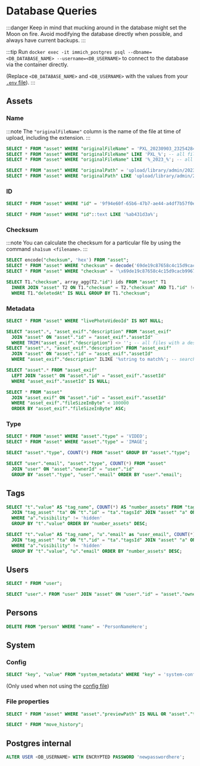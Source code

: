 # Database Queries

:::danger
Keep in mind that mucking around in the database might set the Moon on fire. Avoid modifying the database directly when possible, and always have current backups.
:::

:::tip
Run `docker exec -it immich_postgres psql --dbname=<DB_DATABASE_NAME> --username=<DB_USERNAME>` to connect to the database via the container directly.

(Replace `<DB_DATABASE_NAME>` and `<DB_USERNAME>` with the values from your [`.env` file](/docs/install/environment-variables#database)).
:::

## Assets

### Name

:::note
The `"originalFileName"` column is the name of the file at time of upload, including the extension.
:::

```sql title="Find by original filename"
SELECT * FROM "asset" WHERE "originalFileName" = 'PXL_20230903_232542848.jpg';
SELECT * FROM "asset" WHERE "originalFileName" LIKE 'PXL_%'; -- all files starting with PXL_
SELECT * FROM "asset" WHERE "originalFileName" LIKE '%_2023_%'; -- all files with _2023_ in the middle
```

```sql title="Find by path"
SELECT * FROM "asset" WHERE "originalPath" = 'upload/library/admin/2023/2023-09-03/PXL_2023.jpg';
SELECT * FROM "asset" WHERE "originalPath" LIKE 'upload/library/admin/2023/%';
```

### ID

```sql title="Find by ID"
SELECT * FROM "asset" WHERE "id" = '9f94e60f-65b6-47b7-ae44-a4df7b57f0e9';
```

```sql title="Find by partial ID"
SELECT * FROM "asset" WHERE "id"::text LIKE '%ab431d3a%';
```

### Checksum

:::note
You can calculate the checksum for a particular file by using the command `sha1sum <filename>`.
:::

```sql title="Find by checksum (SHA-1)"
SELECT encode("checksum", 'hex') FROM "asset";
SELECT * FROM "asset" WHERE "checksum" = decode('69de19c87658c4c15d9cacb9967b8e033bf74dd1', 'hex');
SELECT * FROM "asset" WHERE "checksum" = '\x69de19c87658c4c15d9cacb9967b8e033bf74dd1'; -- alternate notation
```

```sql title="Find duplicate assets with identical checksum (SHA-1) (excluding trashed files)"
SELECT T1."checksum", array_agg(T2."id") ids FROM "asset" T1
  INNER JOIN "asset" T2 ON T1."checksum" = T2."checksum" AND T1."id" != T2."id" AND T2."deletedAt" IS NULL
  WHERE T1."deletedAt" IS NULL GROUP BY T1."checksum";
```

### Metadata

```sql title="Live photos"
SELECT * FROM "asset" WHERE "livePhotoVideoId" IS NOT NULL;
```

```sql title="By description"
SELECT "asset".*, "asset_exif"."description" FROM "asset_exif"
  JOIN "asset" ON "asset"."id" = "asset_exif"."assetId"
  WHERE TRIM("asset_exif"."description") <> ''; -- all files with a description
SELECT "asset".*, "asset_exif"."description" FROM "asset_exif"
  JOIN "asset" ON "asset"."id" = "asset_exif"."assetId"
  WHERE "asset_exif"."description" ILIKE '%string to match%'; -- search by string
```

```sql title="Without metadata"
SELECT "asset".* FROM "asset_exif"
  LEFT JOIN "asset" ON "asset"."id" = "asset_exif"."assetId"
  WHERE "asset_exif"."assetId" IS NULL;
```

```sql title="size < 100,000 bytes, smallest to largest"
SELECT * FROM "asset"
  JOIN "asset_exif" ON "asset"."id" = "asset_exif"."assetId"
  WHERE "asset_exif"."fileSizeInByte" < 100000
  ORDER BY "asset_exif"."fileSizeInByte" ASC;
```

### Type

```sql title="By type"
SELECT * FROM "asset" WHERE "asset"."type" = 'VIDEO';
SELECT * FROM "asset" WHERE "asset"."type" = 'IMAGE';
```

```sql title="Count by type"
SELECT "asset"."type", COUNT(*) FROM "asset" GROUP BY "asset"."type";
```

```sql title="Count by type (per user)"
SELECT "user"."email", "asset"."type", COUNT(*) FROM "asset"
  JOIN "user" ON "asset"."ownerId" = "user"."id"
  GROUP BY "asset"."type", "user"."email" ORDER BY "user"."email";
```

## Tags

```sql title="Count by tag"
SELECT "t"."value" AS "tag_name", COUNT(*) AS "number_assets" FROM "tag" "t"
  JOIN "tag_asset" "ta" ON "t"."id" = "ta"."tagsId" JOIN "asset" "a" ON "ta"."assetsId" = "a"."id"
  WHERE "a"."visibility" != 'hidden'
  GROUP BY "t"."value" ORDER BY "number_assets" DESC;
```

```sql title="Count by tag (per user)"
SELECT "t"."value" AS "tag_name", "u"."email" as "user_email", COUNT(*) AS "number_assets" FROM "tag" "t"
  JOIN "tag_asset" "ta" ON "t"."id" = "ta"."tagsId" JOIN "asset" "a" ON "ta"."assetsId" = "a"."id" JOIN "user" "u" ON "a"."ownerId" = "u"."id"
  WHERE "a"."visibility" != 'hidden'
  GROUP BY "t"."value", "u"."email" ORDER BY "number_assets" DESC;
```

## Users

```sql title="List all users"
SELECT * FROM "user";
```

```sql title="Get owner info from asset ID"
SELECT "user".* FROM "user" JOIN "asset" ON "user"."id" = "asset"."ownerId" WHERE "asset"."id" = 'fa310b01-2f26-4b7a-9042-d578226e021f';
```

## Persons

```sql title="Delete person and unset it for the faces it was associated with"
DELETE FROM "person" WHERE "name" = 'PersonNameHere';
```

## System

### Config

```sql title="Custom settings"
SELECT "key", "value" FROM "system_metadata" WHERE "key" = 'system-config';
```

(Only used when not using the [config file](/docs/install/config-file))

### File properties

```sql title="Without thumbnails"
SELECT * FROM "asset" WHERE "asset"."previewPath" IS NULL OR "asset"."thumbnailPath" IS NULL;
```

```sql title="Failed file movements"
SELECT * FROM "move_history";
```

## Postgres internal

```sql title="Change DB_PASSWORD"
ALTER USER <DB_USERNAME> WITH ENCRYPTED PASSWORD 'newpasswordhere';
```
